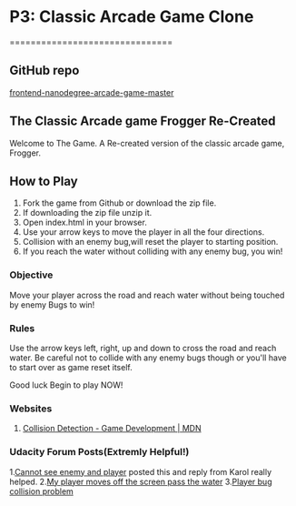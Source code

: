 # P3: Classic Arcade Game Clone
===============================
## GitHub repo
[frontend-nanodegree-arcade-game-master](https://github.com/radhikajaju/frontend-nanodegree-arcade-game-master)

## The Classic Arcade game Frogger Re-Created
Welcome to The Game. A Re-created version of the classic arcade game, Frogger.

## How to Play
1. Fork the game from Github or download the zip file.
2. If downloading the zip file unzip it.
3. Open index.html in your browser.
4. Use your arrow keys to move the player in all the four directions.
5. Collision with an enemy bug,will reset the player to starting position.
6. If you reach the water without colliding with any enemy bug, you win!

### Objective
Move your player across the road and reach water without being touched by enemy Bugs to win!

### Rules
Use the arrow keys left, right, up and down to cross the road and reach water. Be careful not to collide with any enemy bugs though or you'll have to start over as game reset itself.

Good luck Begin to play NOW!

### Websites
1. [Collision Detection - Game Development | MDN](https://developer.mozilla.org/en-US/docs/Games/Workflows/2D_Breakout_game_pure_JavaScript/Collision_detection)

### Udacity Forum Posts(Extremly Helpful!)
1.[Cannot see enemy and player](https://discussions.udacity.com/t/cannot-see-enemy-and-player/157269/2) posted this and reply from Karol really helped.
2.[My player moves off the screen pass the water](https://discussions.udacity.com/t/my-player-moves-off-the-screen-pass-the-water/42425/6)
3.[Player bug collision problem](https://discussions.udacity.com/t/player-bug-collision-problem/15068)
